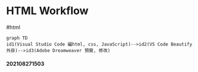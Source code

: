 # HTML Workflow
#html 
```mermaid
graph TD
id1(Visual Studio Code 編html, css, JavaScript)-->id2(VS Code Beautify 外掛)-->id3(Adobe Dreamweaver 預覽, 修改)
```

#### 202108271503